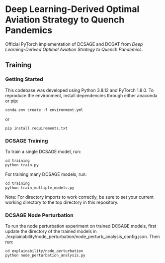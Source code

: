 # Deep Learning-Derived Optimal Aviation Strategy to Quench Pandemics
Official PyTorch implementation of DCSAGE and DCGAT from *Deep Learning-Derived Optimal Aviation Strategy to Quench Pandemics*.

<!-- Insert Link in brackets here, e.g.: [blogpost] [arXiv] [Yannic Kilcher's video] -->

<!-- Insert figure link -->

## Training
### Getting Started
This codebase was developed using Python 3.8.12 and PyTorch 1.8.0. To reproduce the environment, install dependencies through either anaconda or pip:

```
conda env create -f environment.yml
```

or

```
pip install requirements.txt
```


### DCSAGE Training
To train a single DCSAGE model, run:

```
cd training
python train.py
```

For training many DCSAGE models, run:

```
cd training
python train_multiple_models.py
```

Note: For directory imports to work correctly, be sure to set your current 
working directory to the top directory in this repository.


### DCSAGE Node Perturbation
To run the node perturbation experiment on trained DCSAGE models, first update the directory of the trained models in ./explainability/node_perturbation/node_perturb_analysis_config.json. Then run:

```
cd explainability/node_perturbation
python node_perturbation_analysis.py
```


